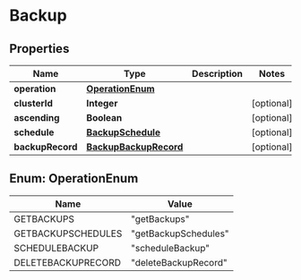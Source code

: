 

# Backup


## Properties

| Name | Type | Description | Notes |
|------------ | ------------- | ------------- | -------------|
|**operation** | [**OperationEnum**](#OperationEnum) |  |  |
|**clusterId** | **Integer** |  |  [optional] |
|**ascending** | **Boolean** |  |  [optional] |
|**schedule** | [**BackupSchedule**](BackupSchedule.md) |  |  [optional] |
|**backupRecord** | [**BackupBackupRecord**](BackupBackupRecord.md) |  |  [optional] |



## Enum: OperationEnum

| Name | Value |
|---- | -----|
| GETBACKUPS | &quot;getBackups&quot; |
| GETBACKUPSCHEDULES | &quot;getBackupSchedules&quot; |
| SCHEDULEBACKUP | &quot;scheduleBackup&quot; |
| DELETEBACKUPRECORD | &quot;deleteBackupRecord&quot; |



